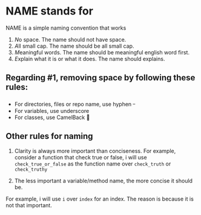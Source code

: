 # NAME stands for

NAME is a simple naming convention that works

1. *N*o space. The name should not have space. 
2. *A*ll small cap. The name should be all small cap.
3. *M*eaningful words. The name should be meaningful english word first. 
4. *E*xplain what it is or what it does. The name should explains.

## Regarding #1, removing space by following these rules: 

- For directories, files or repo name, use hyphen ᠆
- For variables, use underscore 
- For classes, use CamelBack 🐫
  

## Other rules for naming 

1. Clarity is always more important than conciseness. For example, consider a function that check true or false, i will use `check_true_or_false` as the function name over `check_truth` or `check_truthy`

2. The less important a variable/method name, the more concise it should be. 

For example, i will use `i` over `index` for an index. The reason is because it is not that important. 

